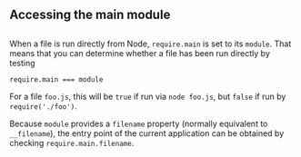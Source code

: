 ## Accessing the main module

## 

When a file is run directly from Node, `require.main` is set to its
`module`. That means that you can determine whether a file has been run
directly by testing

    require.main === module

For a file `foo.js`, this will be `true` if run via `node foo.js`, but
`false` if run by `require('./foo')`.

Because `module` provides a `filename` property (normally equivalent to
`__filename`), the entry point of the current application can be obtained
by checking `require.main.filename`.